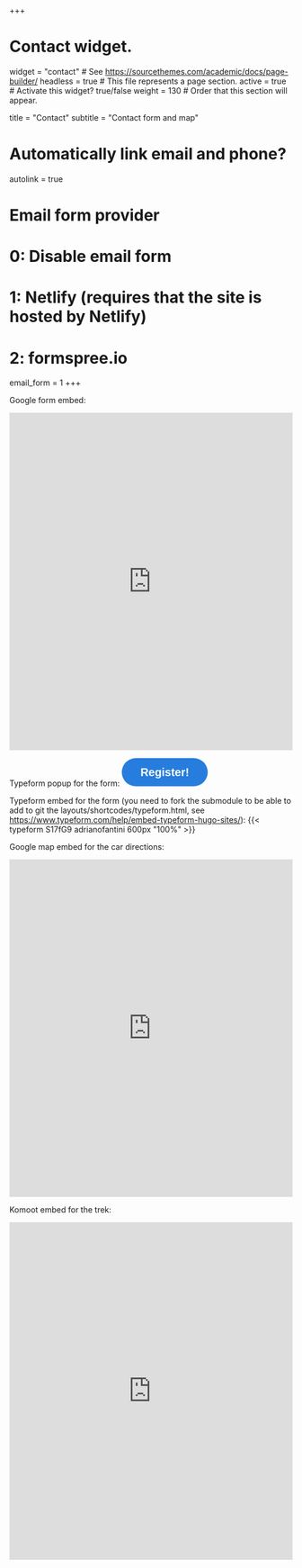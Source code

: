 +++
# Contact widget.
widget = "contact"  # See https://sourcethemes.com/academic/docs/page-builder/
headless = true  # This file represents a page section.
active = true  # Activate this widget? true/false
weight = 130  # Order that this section will appear.

title = "Contact"
subtitle = "Contact form and map"

# Automatically link email and phone?
autolink = true

# Email form provider
#   0: Disable email form
#   1: Netlify (requires that the site is hosted by Netlify)
#   2: formspree.io
email_form = 1
+++

Google form embed:
<iframe src="https://docs.google.com/forms/d/e/1FAIpQLSdkYB8QudLGuyP3uIs5921ae7I67jZbELQmBXcUwFV0k9UTnw/viewform?embedded=true" width="100%" height="600" frameborder="0" marginheight="0" marginwidth="0">Loading…</iframe>

Typeform popup for the form:
<a class="typeform-share button" href="https://adrianofantini.typeform.com/to/S17fG9" data-mode="popup" style="display:inline-block;text-decoration:none;background-color:#267DDD;color:white;cursor:pointer;font-family:Helvetica,Arial,sans-serif;font-size:20px;line-height:50px;text-align:center;margin:0;height:50px;padding:0px 33px;border-radius:25px;max-width:100%;white-space:nowrap;overflow:hidden;text-overflow:ellipsis;font-weight:bold;-webkit-font-smoothing:antialiased;-moz-osx-font-smoothing:grayscale;" data-hide-headers=true data-submit-close-delay="0" target="_blank">Register! </a> <script> (function() { var qs,js,q,s,d=document, gi=d.getElementById, ce=d.createElement, gt=d.getElementsByTagName, id="typef_orm_share", b="https://embed.typeform.com/"; if(!gi.call(d,id)){ js=ce.call(d,"script"); js.id=id; js.src=b+"embed.js"; q=gt.call(d,"script")[0]; q.parentNode.insertBefore(js,q) } })() </script>

Typeform embed for the form (you need to fork the submodule to be able to add to git the layouts/shortcodes/typeform.html, see https://www.typeform.com/help/embed-typeform-hugo-sites/):
{{< typeform S17fG9 adrianofantini 600px "100%" >}}

Google map embed for the car directions:
<iframe src="https://www.google.com/maps/embed?pb=!1m26!1m12!1m3!1d176791.8827635176!2d11.930181865362899!3d46.18313230007569!2m3!1f0!2f0!3f0!3m2!1i1024!2i768!4f13.1!4m11!3e0!4m5!1s0x477907af7f6f0507%3A0xeecf16d4e5212cbe!2sStazione%20di%20Belluno%2C%2032100%20Belluno%20BL!3m2!1d46.141429599999995!2d12.209919699999999!4m3!3m2!1d46.2170011!2d11.9273239!5e0!3m2!1sit!2sit!4v1570789516987!5m2!1sit!2sit" width="100%" height="600" frameborder="0" style="border:0;" allowfullscreen=""></iframe>

Komoot embed for the trek:
<iframe src="https://www.komoot.com/tour/98511283/embed?profile=1" width="100%" height="600" frameborder="0" scrolling="no"></iframe>
